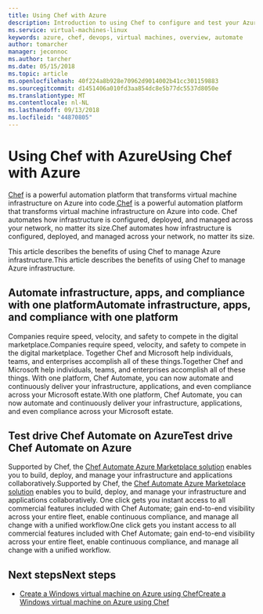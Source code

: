 ```yaml
---
title: Using Chef with Azure
description: Introduction to using Chef to configure and test your Azure infrastructure
ms.service: virtual-machines-linux
keywords: azure, chef, devops, virtual machines, overview, automate
author: tomarcher
manager: jeconnoc
ms.author: tarcher
ms.date: 05/15/2018
ms.topic: article
ms.openlocfilehash: 40f224a8b928e70962d9014002b41cc301159883
ms.sourcegitcommit: d1451406a010fd3aa854dc8e5b77dc5537d8050e
ms.translationtype: MT
ms.contentlocale: nl-NL
ms.lasthandoff: 09/13/2018
ms.locfileid: "44870805"
---
```

# <a name="using-chef-with-azure"></a><span data-ttu-id="f5855-104">Using Chef with Azure</span><span class="sxs-lookup"><span data-stu-id="f5855-104">Using Chef with Azure</span></span>
<span data-ttu-id="f5855-105">[Chef](http://www.chef.io) is a powerful automation platform that transforms virtual machine infrastructure on Azure into code.</span><span class="sxs-lookup"><span data-stu-id="f5855-105">[Chef](http://www.chef.io) is a powerful automation platform that transforms virtual machine infrastructure on Azure into code.</span></span> <span data-ttu-id="f5855-106">Chef automates how infrastructure is configured, deployed, and managed across your network, no matter its size.</span><span class="sxs-lookup"><span data-stu-id="f5855-106">Chef automates how infrastructure is configured, deployed, and managed across your network, no matter its size.</span></span>

<span data-ttu-id="f5855-107">This article describes the benefits of using Chef to manage Azure infrastructure.</span><span class="sxs-lookup"><span data-stu-id="f5855-107">This article describes the benefits of using Chef to manage Azure infrastructure.</span></span>

## <a name="automate-infrastructure-apps-and-compliance-with-one-platform"></a><span data-ttu-id="f5855-108">Automate infrastructure, apps, and compliance with one platform</span><span class="sxs-lookup"><span data-stu-id="f5855-108">Automate infrastructure, apps, and compliance with one platform</span></span>
<span data-ttu-id="f5855-109">Companies require speed, velocity, and safety to compete in the digital marketplace.</span><span class="sxs-lookup"><span data-stu-id="f5855-109">Companies require speed, velocity, and safety to compete in the digital marketplace.</span></span> <span data-ttu-id="f5855-110">Together Chef and Microsoft help individuals, teams, and enterprises accomplish all of these things.</span><span class="sxs-lookup"><span data-stu-id="f5855-110">Together Chef and Microsoft help individuals, teams, and enterprises accomplish all of these things.</span></span> <span data-ttu-id="f5855-111">With one platform, Chef Automate, you can now automate and continuously deliver your infrastructure, applications, and even compliance across your Microsoft estate.</span><span class="sxs-lookup"><span data-stu-id="f5855-111">With one platform, Chef Automate, you can now automate and continuously deliver your infrastructure, applications, and even compliance across your Microsoft estate.</span></span>

## <a name="test-drive-chef-automate-on-azure"></a><span data-ttu-id="f5855-112">Test drive Chef Automate on Azure</span><span class="sxs-lookup"><span data-stu-id="f5855-112">Test drive Chef Automate on Azure</span></span>
<span data-ttu-id="f5855-113">Supported by Chef, the [Chef Automate Azure Marketplace solution](https://azuremarketplace.microsoft.com/en-us/marketplace/apps/chef-software.chef-automate) enables you to build, deploy, and manage your infrastructure and applications collaboratively.</span><span class="sxs-lookup"><span data-stu-id="f5855-113">Supported by Chef, the [Chef Automate Azure Marketplace solution](https://azuremarketplace.microsoft.com/en-us/marketplace/apps/chef-software.chef-automate) enables you to build, deploy, and manage your infrastructure and applications collaboratively.</span></span> <span data-ttu-id="f5855-114">One click gets you instant access to all commercial features included with Chef Automate; gain end-to-end visibility across your entire fleet, enable continuous compliance, and manage all change with a unified workflow.</span><span class="sxs-lookup"><span data-stu-id="f5855-114">One click gets you instant access to all commercial features included with Chef Automate; gain end-to-end visibility across your entire fleet, enable continuous compliance, and manage all change with a unified workflow.</span></span>

## <a name="next-steps"></a><span data-ttu-id="f5855-115">Next steps</span><span class="sxs-lookup"><span data-stu-id="f5855-115">Next steps</span></span>
* [<span data-ttu-id="f5855-116">Create a Windows virtual machine on Azure using Chef</span><span class="sxs-lookup"><span data-stu-id="f5855-116">Create a Windows virtual machine on Azure using Chef</span></span>](/azure/virtual-machines/windows/chef-automation)